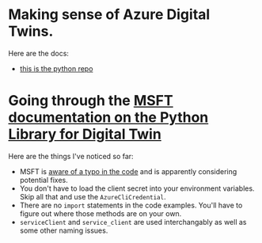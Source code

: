 # Making sense of Azure Digital Twins. 


Here are the docs:
* [this is the python repo](https://github.com/Azure/azure-sdk-for-python/tree/4559e19e2f3146a49f1eba1706bb798071f4a1f5/sdk/digitaltwins/azure-digitaltwins-core)


# Going through the [MSFT documentation on the Python Library for Digital Twin](https://docs.microsoft.com/en-us/python/api/overview/azure/digitaltwins-core-readme-pre?view=azure-python&source=docs)

Here are the things I've noticed so far:
* MSFT is [aware of a typo in the code](https://github.com/Azure/azure-sdk-for-python/issues/14918) and is apparently considering potential fixes. 
* You don't have to load the client secret into your environment variables. Skip all that and use the `AzureCliCredential`. 
* There are no `import` statements in the code examples. You'll have to figure out where those methods are on your own. 
* `serviceClient` and `service_client` are used interchangably as well as some other naming issues. 